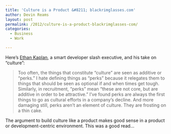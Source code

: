 ```yaml
---
title: 'Culture is a Product &#8211; blackrimglasses.com'
author: Devin Reams
layout: post
permalink: /2012/culture-is-a-product-blackrimglasses-com/
categories:
  - Business
  - Work

---
```

Here&#8217;s [Ethan Kaplan][1], a smart developer slash executive, and his take on &#8220;culture&#8221;:

> Too often, the things that constitute “culture” are seen as additive or “perks.” I hate defining things as “perks” because it relegates them to things that should be seen as optional if and when times get tough. Similarly, in recruitment, “perks” mean “these are not core, but are additive in order to be attractive.” I’ve found perks are always the first things to go as cultural efforts in a company’s decline. And more damaging still, perks aren’t an element of culture. They are frosting on a thin cake.

The argument to build culture like a product makes good sense in a product or development-centric environment. This was a good read&#8230;

 [1]: http://www.blackrimglasses.com/2012/02/16/culture-is-a-product/